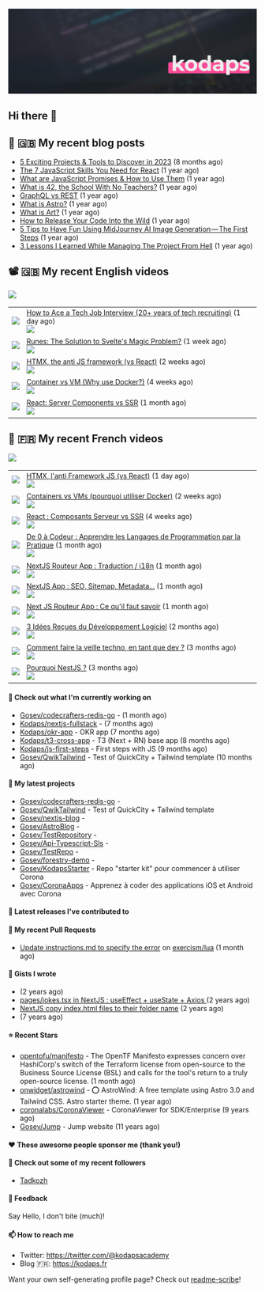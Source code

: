 ![Header](images/header.jpg)

## Hi there 👋


## 📜 🇬🇧 My recent blog posts

- [5 Exciting Projects &amp; Tools to Discover in 2023](https://gosev.medium.com/5-exciting-projects-tools-to-discover-in-2023-d5b6f5886740?source=rss-e68daed69805------2) (8 months ago)
- [The 7 JavaScript Skills You Need for React](https://javascript.plainenglish.io/the-7-javascript-skills-you-need-for-react-9244169ca80a?source=rss-e68daed69805------2) (1 year ago)
- [What are JavaScript Promises &amp; How to Use Them](https://javascript.plainenglish.io/what-are-javascript-promises-how-to-use-them-84fdff5757b9?source=rss-e68daed69805------2) (1 year ago)
- [What is 42, the School With No Teachers?](https://levelup.gitconnected.com/what-is-42-the-school-with-no-teachers-7e4d0f9a80c1?source=rss-e68daed69805------2) (1 year ago)
- [GraphQL vs REST](https://levelup.gitconnected.com/graphql-vs-rest-e918d9e0e271?source=rss-e68daed69805------2) (1 year ago)
- [What is Astro?](https://javascript.plainenglish.io/what-is-astro-aa3369d5a7f4?source=rss-e68daed69805------2) (1 year ago)
- [What is Art?](https://gosev.medium.com/what-is-art-2dce12548091?source=rss-e68daed69805------2) (1 year ago)
- [How to Release Your Code Into the Wild](https://levelup.gitconnected.com/how-to-release-your-code-into-the-wild-dd144218cb9b?source=rss-e68daed69805------2) (1 year ago)
- [5 Tips to Have Fun Using MidJourney AI Image Generation — The First Steps](https://gosev.medium.com/5-tips-to-have-fun-using-midjourney-ai-image-generation-the-first-steps-81cf44a53931?source=rss-e68daed69805------2) (1 year ago)
- [3 Lessons I Learned While Managing The Project From Hell](https://medium.com/illumination/3-lessons-i-learned-while-managing-the-project-from-hell-e31196db2d5f?source=rss-e68daed69805------2) (1 year ago)

## 📽 🇬🇧 My recent English videos
<img src="https://img.shields.io/youtube/channel/subscribers/UC2DOovF-OjIQ6nHClUyLKKQ?style=for-the-badge"></img>
<table>

<tr>
<td><img src="https://img.youtube.com/vi/iTGdKpyETOc/default.jpg"></img></td>
<td>
<a href="https://www.youtube.com/watch?v=iTGdKpyETOc">How to Ace a Tech Job Interview (20&#43; years of tech recruiting)</a> (1 day ago) <br/>
<img src="https://img.shields.io/youtube/views/iTGdKpyETOc?style=flat-square"> </img> 
</td>
</tr>
<tr>
<td><img src="https://img.youtube.com/vi/VQuS8Lr6j2k/default.jpg"></img></td>
<td>
<a href="https://www.youtube.com/watch?v=VQuS8Lr6j2k">Runes: The Solution to Svelte&#39;s Magic Problem?</a> (1 week ago) <br/>
<img src="https://img.shields.io/youtube/views/VQuS8Lr6j2k?style=flat-square"> </img> 
</td>
</tr>
<tr>
<td><img src="https://img.youtube.com/vi/-ptq9HCrI_U/default.jpg"></img></td>
<td>
<a href="https://www.youtube.com/watch?v=-ptq9HCrI_U">HTMX, the anti JS framework (vs React)</a> (2 weeks ago) <br/>
<img src="https://img.shields.io/youtube/views/-ptq9HCrI_U?style=flat-square"> </img> 
</td>
</tr>
<tr>
<td><img src="https://img.youtube.com/vi/QwRD_z5STko/default.jpg"></img></td>
<td>
<a href="https://www.youtube.com/watch?v=QwRD_z5STko">Container vs VM (Why use Docker?)</a> (4 weeks ago) <br/>
<img src="https://img.shields.io/youtube/views/QwRD_z5STko?style=flat-square"> </img> 
</td>
</tr>
<tr>
<td><img src="https://img.youtube.com/vi/jEJEFAc8tSI/default.jpg"></img></td>
<td>
<a href="https://www.youtube.com/watch?v=jEJEFAc8tSI">React:  Server Components vs SSR</a> (1 month ago) <br/>
<img src="https://img.shields.io/youtube/views/jEJEFAc8tSI?style=flat-square"> </img> 
</td>
</tr>
</table>

## 📜 🇫🇷 My recent French videos
<img src="https://img.shields.io/youtube/channel/subscribers/UCzdX32OIhpfrdxQRhN2s98w?style=for-the-badge"></img>
<table>

<tr>
<td><img src="https://img.youtube.com/vi/YFFNVEL0Blw/default.jpg"></img></td>
<td>
<a href="https://www.youtube.com/watch?v=YFFNVEL0Blw">HTMX, l&#39;anti Framework JS (vs React)</a> (1 day ago) <br/>
<img src="https://img.shields.io/youtube/views/YFFNVEL0Blw?style=flat-square"> </img> 
</td>
</tr>
<tr>
<td><img src="https://img.youtube.com/vi/kJrL9e5cfkE/default.jpg"></img></td>
<td>
<a href="https://www.youtube.com/watch?v=kJrL9e5cfkE">Containers vs VMs (pourquoi utiliser Docker)</a> (2 weeks ago) <br/>
<img src="https://img.shields.io/youtube/views/kJrL9e5cfkE?style=flat-square"> </img> 
</td>
</tr>
<tr>
<td><img src="https://img.youtube.com/vi/pKwRMnRbWww/default.jpg"></img></td>
<td>
<a href="https://www.youtube.com/watch?v=pKwRMnRbWww">React : Composants Serveur vs SSR</a> (4 weeks ago) <br/>
<img src="https://img.shields.io/youtube/views/pKwRMnRbWww?style=flat-square"> </img> 
</td>
</tr>
<tr>
<td><img src="https://img.youtube.com/vi/nfYaXb7OjcQ/default.jpg"></img></td>
<td>
<a href="https://www.youtube.com/watch?v=nfYaXb7OjcQ">De 0 à Codeur : Apprendre les Langages de Programmation par la Pratique</a> (1 month ago) <br/>
<img src="https://img.shields.io/youtube/views/nfYaXb7OjcQ?style=flat-square"> </img> 
</td>
</tr>
<tr>
<td><img src="https://img.youtube.com/vi/zrpZjIiSS5k/default.jpg"></img></td>
<td>
<a href="https://www.youtube.com/watch?v=zrpZjIiSS5k">NextJS Routeur App : Traduction / i18n</a> (1 month ago) <br/>
<img src="https://img.shields.io/youtube/views/zrpZjIiSS5k?style=flat-square"> </img> 
</td>
</tr>
<tr>
<td><img src="https://img.youtube.com/vi/QeascD-piHA/default.jpg"></img></td>
<td>
<a href="https://www.youtube.com/watch?v=QeascD-piHA">NextJS App : SEO, Sitemap, Metadata...</a> (1 month ago) <br/>
<img src="https://img.shields.io/youtube/views/QeascD-piHA?style=flat-square"> </img> 
</td>
</tr>
<tr>
<td><img src="https://img.youtube.com/vi/LiwvUSocvYY/default.jpg"></img></td>
<td>
<a href="https://www.youtube.com/watch?v=LiwvUSocvYY">Next JS Routeur App : Ce qu&#39;il faut savoir</a> (1 month ago) <br/>
<img src="https://img.shields.io/youtube/views/LiwvUSocvYY?style=flat-square"> </img> 
</td>
</tr>
<tr>
<td><img src="https://img.youtube.com/vi/3v2asgR4H6M/default.jpg"></img></td>
<td>
<a href="https://www.youtube.com/watch?v=3v2asgR4H6M">3 Idées Reçues du Développement Logiciel</a> (2 months ago) <br/>
<img src="https://img.shields.io/youtube/views/3v2asgR4H6M?style=flat-square"> </img> 
</td>
</tr>
<tr>
<td><img src="https://img.youtube.com/vi/zED1-b3UJE8/default.jpg"></img></td>
<td>
<a href="https://www.youtube.com/watch?v=zED1-b3UJE8">Comment faire la veille techno, en tant que dev ?</a> (3 months ago) <br/>
<img src="https://img.shields.io/youtube/views/zED1-b3UJE8?style=flat-square"> </img> 
</td>
</tr>
<tr>
<td><img src="https://img.youtube.com/vi/pcZR7vgN604/default.jpg"></img></td>
<td>
<a href="https://www.youtube.com/watch?v=pcZR7vgN604">Pourquoi NestJS ?</a> (3 months ago) <br/>
<img src="https://img.shields.io/youtube/views/pcZR7vgN604?style=flat-square"> </img> 
</td>
</tr>
</table>

#### 👷 Check out what I'm currently working on

- [Gosev/codecrafters-redis-go](https://github.com/Gosev/codecrafters-redis-go) -  (1 month ago)
- [Kodaps/nextjs-fullstack](https://github.com/Kodaps/nextjs-fullstack) -  (7 months ago)
- [Kodaps/okr-app](https://github.com/Kodaps/okr-app) - OKR app (7 months ago)
- [Kodaps/t3-cross-app](https://github.com/Kodaps/t3-cross-app) - T3 (Next &#43; RN) base app  (8 months ago)
- [Kodaps/js-first-steps](https://github.com/Kodaps/js-first-steps) - First steps with JS (9 months ago)
- [Gosev/QwikTailwind](https://github.com/Gosev/QwikTailwind) - Test of QuickCity &#43; Tailwind template  (10 months ago)

#### 🌱 My latest projects

- [Gosev/codecrafters-redis-go](https://github.com/Gosev/codecrafters-redis-go) - 
- [Gosev/QwikTailwind](https://github.com/Gosev/QwikTailwind) - Test of QuickCity &#43; Tailwind template 
- [Gosev/nextjs-blog](https://github.com/Gosev/nextjs-blog) - 
- [Gosev/AstroBlog](https://github.com/Gosev/AstroBlog) - 
- [Gosev/TestRepository](https://github.com/Gosev/TestRepository) - 
- [Gosev/Api-Typescript-Sls](https://github.com/Gosev/Api-Typescript-Sls) - 
- [Gosev/TestRepo](https://github.com/Gosev/TestRepo) - 
- [Gosev/forestry-demo](https://github.com/Gosev/forestry-demo) - 
- [Gosev/KodapsStarter](https://github.com/Gosev/KodapsStarter) - Repo &#34;starter kit&#34; pour commencer à utiliser Corona
- [Gosev/CoronaApps](https://github.com/Gosev/CoronaApps) - Apprenez à coder des applications iOS et Android avec Corona


#### 🔭 Latest releases I've contributed to


#### 🔨 My recent Pull Requests

- [Update instructions.md to specify the error](https://github.com/exercism/lua/pull/388) on [exercism/lua](https://github.com/exercism/lua) (1 month ago)


#### 📓 Gists I wrote

- [](https://gist.github.com/ce3defb6415b67ec03f48fa11fc158f0) (2 years ago)
- [pages/jokes.tsx in NextJS : useEffect &#43; useState &#43; Axios ](https://gist.github.com/fbd960d5a653bf0f527678f038d5bee1) (2 years ago)
- [NextJS copy index.html files to their folder name](https://gist.github.com/e04abeb6079273b3be54ee6496a0b309) (2 years ago)
- [](https://gist.github.com/a144834b9542ab523a10) (7 years ago)

#### ⭐ Recent Stars

- [opentofu/manifesto](https://github.com/opentofu/manifesto) - The OpenTF Manifesto expresses concern over HashiCorp&#39;s switch of the Terraform license from open-source to the Business Source License (BSL) and calls for the tool&#39;s return to a truly open-source license. (1 month ago)
- [onwidget/astrowind](https://github.com/onwidget/astrowind) - ⭕️ AstroWind: A free template using Astro 3.0 and Tailwind CSS. Astro starter theme. (1 year ago)
- [coronalabs/CoronaViewer](https://github.com/coronalabs/CoronaViewer) - CoronaViewer for SDK/Enterprise (9 years ago)
- [Gosev/Jump](https://github.com/Gosev/Jump) - Jump website (11 years ago)

#### ❤️ These awesome people sponsor me (thank you!)


#### 👯 Check out some of my recent followers

- [Tadkozh](https://github.com/Tadkozh)

#### 💬 Feedback

Say Hello, I don't bite (much)!

#### 📫 How to reach me

- Twitter: https://twitter.com/@kodapsacademy
- Blog  🇫🇷: https://kodaps.fr

Want your own self-generating profile page? Check out [readme-scribe](https://github.com/muesli/readme-scribe)!
